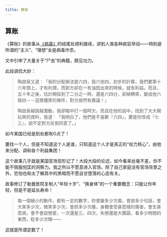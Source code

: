 ```yaml
---
title: 算账
---
```


## 算账

《算账》的故事从[《病毒》](../099)的结尾处顺利接续，讲到人类各种疯狂举动——特别是所谓的“主义”、“理想”全是病毒作祟。

文中引申了大量关于“尸虫”的典籍，颇见功力。

此段调侃大妙：

>陶啟泉又道︰「我的分配辦法是六四，我六他四，初步的計算，我們要第十六年頭上，才有利潤，而對方卻在一有油田出來的時候，就有利益。而且，五十年之後，估計開採到了二分之一時，還是六四分，卻掉轉來，變成他六我四－－這樣優厚的條件，對方居然有異議！」
>
>陶啟泉越說越激動，我卻暗中打一個呵欠，而且在他的話中，找到了大大開玩笑的資料，我道︰「我明白了，他們是不喜歡『六四』，要是你改成『七三』，說不定對方反倒同意了。」

如今某国已经是到处都有G点了！

要找一个人，但是不知道这个人是谁，只知道这个人才是真正的“权力核心”，由他来分配、调和各个利益集团！

这个故事几乎就是某国官场现形记了！大段大段的论述，如今看来丝毫不差，你不能不佩服倪匡的洞察力。我之所以不愿意进入官场，除了自己家庭没有官场背景之外，恐怕也和太了解其中的黑暗而不愿自甘堕落的心态有关。

故事修订了勒曼医院复制人“年轻十岁”、“换身体”的一个重要概念：只能让你年轻，但是不是延长寿命！

>每一個細小的動作，都有一定的數字，你會皺多少次眉，會說多少句話，會大笑多少次，微笑多少次，會抓多少次癢，身體會受甚麼樣的傷害，會生甚麼病，會不會談戀愛，一次還是三、四次，失戀還是大團圓，看多少時間的東西，眨多少次眼——

这就是所谓定数了！